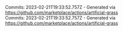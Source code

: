 Commits: 2023-02-21T19:33:52.757Z - Generated via https://github.com/marketplace/actions/artificial-grass
<br>
Commits: 2023-02-21T19:33:52.757Z - Generated via https://github.com/marketplace/actions/artificial-grass
<br>
